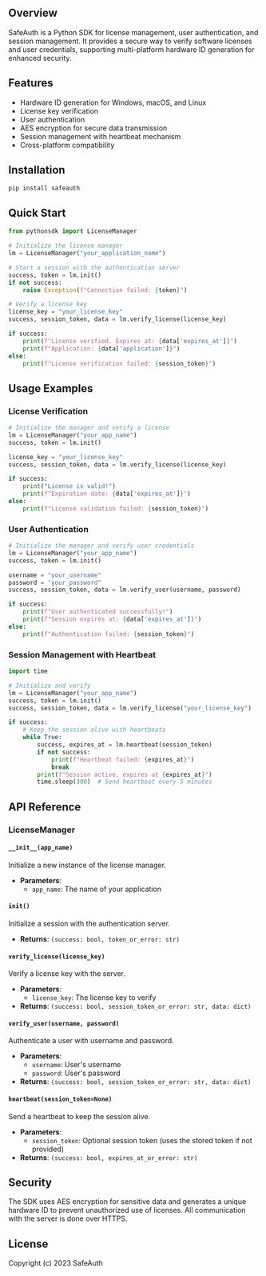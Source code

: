 ## Overview

SafeAuth is a Python SDK for license management, user authentication, and session management. It provides a secure way to verify software licenses and user credentials, supporting multi-platform hardware ID generation for enhanced security.

## Features

- Hardware ID generation for Windows, macOS, and Linux
- License key verification
- User authentication
- AES encryption for secure data transmission
- Session management with heartbeat mechanism
- Cross-platform compatibility

## Installation

```shell script
pip install safeauth
```

## Quick Start

```python
from pythonsdk import LicenseManager

# Initialize the license manager
lm = LicenseManager("your_application_name")

# Start a session with the authentication server
success, token = lm.init()
if not success:
    raise Exception(f"Connection failed: {token}")

# Verify a license key
license_key = "your_license_key"
success, session_token, data = lm.verify_license(license_key)

if success:
    print(f"License verified. Expires at: {data['expires_at']}")
    print(f"Application: {data['application']}")
else:
    print(f"License verification failed: {session_token}")
```

## Usage Examples

### License Verification

```python
# Initialize the manager and verify a license
lm = LicenseManager("your_app_name")
success, token = lm.init()

license_key = "your_license_key"
success, session_token, data = lm.verify_license(license_key)

if success:
    print("License is valid!")
    print(f"Expiration date: {data['expires_at']}")
else:
    print(f"License validation failed: {session_token}")
```

### User Authentication

```python
# Initialize the manager and verify user credentials
lm = LicenseManager("your_app_name")
success, token = lm.init()

username = "your_username"
password = "your_password"
success, session_token, data = lm.verify_user(username, password)

if success:
    print(f"User authenticated successfully!")
    print(f"Session expires at: {data['expires_at']}")
else:
    print(f"Authentication failed: {session_token}")
```

### Session Management with Heartbeat

```python
import time

# Initialize and verify
lm = LicenseManager("your_app_name")
success, token = lm.init()
success, session_token, data = lm.verify_license("your_license_key")

if success:
    # Keep the session alive with heartbeats
    while True:
        success, expires_at = lm.heartbeat(session_token)
        if not success:
            print(f"Heartbeat failed: {expires_at}")
            break
        print(f"Session active, expires at {expires_at}")
        time.sleep(300)  # Send heartbeat every 5 minutes
```

## API Reference

### LicenseManager

#### `__init__(app_name)`

Initialize a new instance of the license manager.

- **Parameters**:
  - `app_name`: The name of your application

#### `init()`

Initialize a session with the authentication server.

- **Returns**: `(success: bool, token_or_error: str)`

#### `verify_license(license_key)`

Verify a license key with the server.

- **Parameters**:
  - `license_key`: The license key to verify
- **Returns**: `(success: bool, session_token_or_error: str, data: dict)`

#### `verify_user(username, password)`

Authenticate a user with username and password.

- **Parameters**:
  - `username`: User's username
  - `password`: User's password
- **Returns**: `(success: bool, session_token_or_error: str, data: dict)`

#### `heartbeat(session_token=None)`

Send a heartbeat to keep the session alive.

- **Parameters**:
  - `session_token`: Optional session token (uses the stored token if not provided)
- **Returns**: `(success: bool, expires_at_or_error: str)`

## Security

The SDK uses AES encryption for sensitive data and generates a unique hardware ID to prevent unauthorized use of licenses. All communication with the server is done over HTTPS.

## License

Copyright (c) 2023 SafeAuth